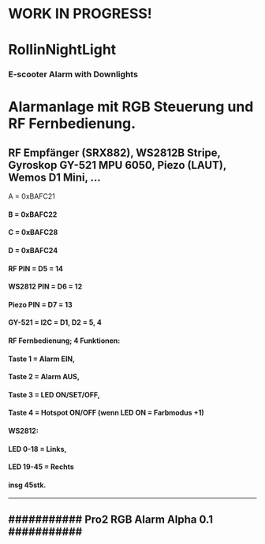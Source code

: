 # WORK IN PROGRESS! 


# RollinNightLight
### E-scooter Alarm with Downlights

# Alarmanlage mit RGB Steuerung und RF Fernbedienung.

 ## RF Empfänger (SRX882), WS2812B Stripe, Gyroskop GY-521 MPU 6050, Piezo (LAUT), Wemos D1 Mini, ...
 A = 0xBAFC21
 #### B = 0xBAFC22
 #### C = 0xBAFC28
 #### D = 0xBAFC24
 #### RF PIN = D5 = 14
 #### WS2812 PIN = D6 = 12
 #### Piezo PIN = D7 = 13
 #### GY-521 = I2C = D1, D2 = 5, 4
 
 #### RF Fernbedienung; 4 Funktionen: 
 #### Taste 1 = Alarm EIN, 
 #### Taste 2 = Alarm AUS, 
 #### Taste 3 = LED ON/SET/OFF,
 #### Taste 4 = Hotspot ON/OFF (wenn LED ON = Farbmodus +1)
 

 #### WS2812: 
 #### LED 0-18 = Links,
 #### LED 19-45 = Rechts
 #### insg 45stk.
 

-------------------------------------------------
########### Pro2 RGB Alarm Alpha 0.1 ###########
-------------------------------------------------
